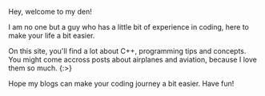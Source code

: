 Hey, welcome to my den!

I am no one but a guy who has a little bit of experience in coding, here to make your life a bit easier.

On this site, you'll find a lot about C++, programming tips and concepts. 
You might come accross posts about airplanes and aviation, because I love them so much. {:>}

Hope my blogs can make your coding journey a bit easier. Have fun!
